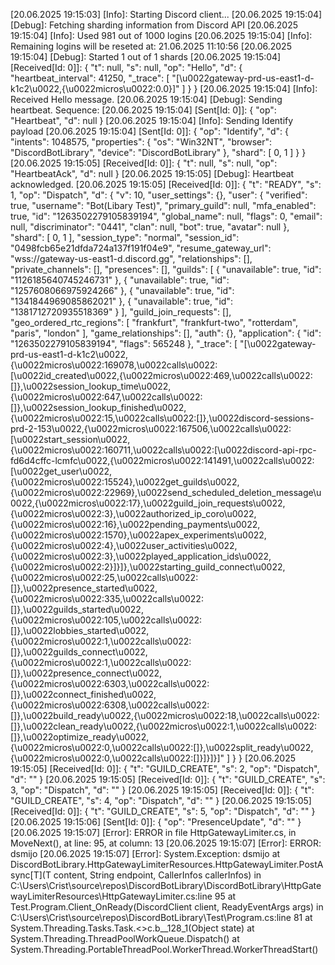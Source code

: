 [20.06.2025 19:15:03] [Info]: Starting Discord client...
[20.06.2025 19:15:04] [Debug]: Fetching sharding information from Discord API
[20.06.2025 19:15:04] [Info]: Used 981 out of 1000 logins
[20.06.2025 19:15:04] [Info]: Remaining logins will be reseted at: 21.06.2025 11:10:56
[20.06.2025 19:15:04] [Debug]: Started 1 out of 1 shards
[20.06.2025 19:15:04] [Received[Id: 0]]: {
  "t": null,
  "s": null,
  "op": "Hello",
  "d": {
    "heartbeat_interval": 41250,
    "_trace": [
      "[\u0022gateway-prd-us-east1-d-k1c2\u0022,{\u0022micros\u0022:0.0}]"
    ]
  }
}
[20.06.2025 19:15:04] [Info]: Received Hello message.
[20.06.2025 19:15:04] [Debug]: Sending heartbeat. Sequence: 
[20.06.2025 19:15:04] [Sent[Id: 0]]: {
  "op": "Heartbeat",
  "d": null
}
[20.06.2025 19:15:04] [Info]: Sending Identify payload
[20.06.2025 19:15:04] [Sent[Id: 0]]: {
  "op": "Identify",
  "d": {
    "intents": 1048575,
    "properties": {
      "os": "Win32NT",
      "browser": "DiscordBotLibrary",
      "device": "DiscordBotLibrary"
    },
    "shard": [
      0,
      1
    ]
  }
}
[20.06.2025 19:15:05] [Received[Id: 0]]: {
  "t": null,
  "s": null,
  "op": "HeartbeatAck",
  "d": null
}
[20.06.2025 19:15:05] [Debug]: Heartbeat acknowledged.
[20.06.2025 19:15:05] [Received[Id: 0]]: {
  "t": "READY",
  "s": 1,
  "op": "Dispatch",
  "d": {
    "v": 10,
    "user_settings": {},
    "user": {
      "verified": true,
      "username": "Bot(Libary Test)",
      "primary_guild": null,
      "mfa_enabled": true,
      "id": "1263502279105839194",
      "global_name": null,
      "flags": 0,
      "email": null,
      "discriminator": "0441",
      "clan": null,
      "bot": true,
      "avatar": null
    },
    "shard": [
      0,
      1
    ],
    "session_type": "normal",
    "session_id": "0498fcb65e21dfda724a137f191f04e9",
    "resume_gateway_url": "wss://gateway-us-east1-d.discord.gg",
    "relationships": [],
    "private_channels": [],
    "presences": [],
    "guilds": [
      {
        "unavailable": true,
        "id": "1126185640745246731"
      },
      {
        "unavailable": true,
        "id": "1257608066975924266"
      },
      {
        "unavailable": true,
        "id": "1341844969085862021"
      },
      {
        "unavailable": true,
        "id": "1381712720935518369"
      }
    ],
    "guild_join_requests": [],
    "geo_ordered_rtc_regions": [
      "frankfurt",
      "frankfurt-two",
      "rotterdam",
      "paris",
      "london"
    ],
    "game_relationships": [],
    "auth": {},
    "application": {
      "id": "1263502279105839194",
      "flags": 565248
    },
    "_trace": [
      "[\u0022gateway-prd-us-east1-d-k1c2\u0022,{\u0022micros\u0022:169078,\u0022calls\u0022:[\u0022id_created\u0022,{\u0022micros\u0022:469,\u0022calls\u0022:[]},\u0022session_lookup_time\u0022,{\u0022micros\u0022:647,\u0022calls\u0022:[]},\u0022session_lookup_finished\u0022,{\u0022micros\u0022:15,\u0022calls\u0022:[]},\u0022discord-sessions-prd-2-153\u0022,{\u0022micros\u0022:167506,\u0022calls\u0022:[\u0022start_session\u0022,{\u0022micros\u0022:160711,\u0022calls\u0022:[\u0022discord-api-rpc-fd6d4cffc-lcmfc\u0022,{\u0022micros\u0022:141491,\u0022calls\u0022:[\u0022get_user\u0022,{\u0022micros\u0022:15524},\u0022get_guilds\u0022,{\u0022micros\u0022:22969},\u0022send_scheduled_deletion_message\u0022,{\u0022micros\u0022:17},\u0022guild_join_requests\u0022,{\u0022micros\u0022:3},\u0022authorized_ip_coro\u0022,{\u0022micros\u0022:16},\u0022pending_payments\u0022,{\u0022micros\u0022:1570},\u0022apex_experiments\u0022,{\u0022micros\u0022:4},\u0022user_activities\u0022,{\u0022micros\u0022:3},\u0022played_application_ids\u0022,{\u0022micros\u0022:2}]}]},\u0022starting_guild_connect\u0022,{\u0022micros\u0022:25,\u0022calls\u0022:[]},\u0022presence_started\u0022,{\u0022micros\u0022:335,\u0022calls\u0022:[]},\u0022guilds_started\u0022,{\u0022micros\u0022:105,\u0022calls\u0022:[]},\u0022lobbies_started\u0022,{\u0022micros\u0022:1,\u0022calls\u0022:[]},\u0022guilds_connect\u0022,{\u0022micros\u0022:1,\u0022calls\u0022:[]},\u0022presence_connect\u0022,{\u0022micros\u0022:6303,\u0022calls\u0022:[]},\u0022connect_finished\u0022,{\u0022micros\u0022:6308,\u0022calls\u0022:[]},\u0022build_ready\u0022,{\u0022micros\u0022:18,\u0022calls\u0022:[]},\u0022clean_ready\u0022,{\u0022micros\u0022:1,\u0022calls\u0022:[]},\u0022optimize_ready\u0022,{\u0022micros\u0022:0,\u0022calls\u0022:[]},\u0022split_ready\u0022,{\u0022micros\u0022:0,\u0022calls\u0022:[]}]}]}]"
    ]
  }
}
[20.06.2025 19:15:05] [Received[Id: 0]]: {
  "t": "GUILD_CREATE",
  "s": 2,
  "op": "Dispatch",
  "d": ""
}
[20.06.2025 19:15:05] [Received[Id: 0]]: {
  "t": "GUILD_CREATE",
  "s": 3,
  "op": "Dispatch",
  "d": ""
}
[20.06.2025 19:15:05] [Received[Id: 0]]: {
  "t": "GUILD_CREATE",
  "s": 4,
  "op": "Dispatch",
  "d": ""
}
[20.06.2025 19:15:05] [Received[Id: 0]]: {
  "t": "GUILD_CREATE",
  "s": 5,
  "op": "Dispatch",
  "d": ""
}
[20.06.2025 19:15:06] [Sent[Id: 0]]: {
  "op": "PresenceUpdate",
  "d": ""
}
[20.06.2025 19:15:07] [Error]: ERROR in file HttpGatewayLimiter.cs, in MoveNext(), at line: 95, at column: 13
[20.06.2025 19:15:07] [Error]: ERROR: dsmijo
[20.06.2025 19:15:07] [Error]: System.Exception: dsmijo
   at DiscordBotLibrary.HttpGatewayLimiterResources.HttpGatewayLimiter.PostAsync[T](T content, String endpoint, CallerInfos callerInfos) in C:\Users\Crist\source\repos\DiscordBotLibrary\DiscordBotLibrary\HttpGatewayLimiterResources\HttpGatewayLimiter.cs:line 95
   at Test.Program.Client_OnReady(DiscordClient client, ReadyEventArgs args) in C:\Users\Crist\source\repos\DiscordBotLibrary\Test\Program.cs:line 81
   at System.Threading.Tasks.Task.<>c.<ThrowAsync>b__128_1(Object state)
   at System.Threading.ThreadPoolWorkQueue.Dispatch()
   at System.Threading.PortableThreadPool.WorkerThread.WorkerThreadStart()
